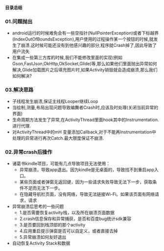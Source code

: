 #### 目录总结




### 01.问题抛出
- android运行的时候难免会有一些空指针(NullPointerException)或者下标越界(IndexOutOfBoundsException),用户使用的过程操作某一个按钮的时候,就发生了崩溃.这时候可能还没有到他感兴趣的部分,程序就Crash掉了,因此导致了用户流失
- 在集成一些第三方库的时候,我们不能修改里面的实现(例如 Gson,FastJson,OkHttp,OkSocket,Glide)等,那么如果他们里面抛出异常如何解决,Glide加载图片之后填充图片时,如果Activity销毁就会造成崩溃,那么我们如何解决?



### 03.解决思路
- 子线程发生崩溃,保证主线程Looper继续Loop
- 当绘制,测量,布局出现问题导致编舞者Crash时,应该及时处理(关闭当前异常的界面)
- 生命周期方法发生了异常,在ActivityThread里面hook其中的Instrumentation.进行代理.
- 对ActivityThread中的mH 变量添加Callback,对于不能再Instrumentation中处理的异常进行再次Catch.最大限度保证不崩溃.




### 02.异常crash后操作
- 诸葛书kindle项目，可能有几点导致项目无法使用：
    - 异常崩溃，导致app退出。因为kindle是无桌面的，导致找不到重启app入口。
    - 某些页面或者弹窗无返回键，因为一些请求失败导致无法下一步，获取条件不足而无法下一步。
    - 在隐藏导航栏页面，没有网络，导致无法链接Wi-Fi。如果该页面有网络请求，请求
- 异常崩溃后思考的一些问题
    - 1.是否需要恢复activity栈，以及所在崩溃页面数据
    - 2.crash信息保存和异常捕获，是否和百度bug统计sdk兼容
    - 3.是否要回到栈顶部的那个activity
    - 4.应用重启提示弹窗是否可以自定义，或者直接去掉
    - 5.异常崩溃如何友好退出
- 自动恢复Activity Stack和数据















